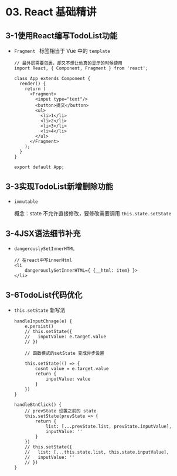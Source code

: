 # 03. React 基础精讲

## 3-1使用React编写TodoList功能

+ `Fragment ` 标签相当于 Vue 中的 `template`

  ```react
  // 最外层需要包裹，却又不想让他真的显示的时候使用
  import React, { Component, Fragment } from 'react';
  
  class App extends Component {
    render() {
      return (
        <Fragment>
          <input type="text"/>
          <button>提交</button>
          <ul>
            <li>1</li>
            <li>2</li>
            <li>3</li>
            <li>4</li>
          </ul>
        </Fragment>
      );
    }
  }
  
  export default App;
  ```



## 3-3实现TodoList新增删除功能

+ `immutable`

  概念：state 不允许直接修改，要修改需要调用 `this.state.setState`



## 3-4JSX语法细节补充

+ `dangerouslySetInnerHTML`

  ```react
  // 在react中写innerHtml
  <li
      dangerouslySetInnerHTML={ {__html: item} }>
  </li>
  ```

  

## 3-6TodoList代码优化

+ `this.setState` 新写法

  ```react
  handleInputChnage(e) {
      e.persist()
      // this.setState({
      //   inputValue: e.target.value
      // })
  
      // 函数模式的setState 变成异步设置  
  
      this.setState(() => {
          cosnt value = e.target.value
          return {
              inputValue: value
          }
      })
  }
  
  handleBtnClick() {
      // prevState 设置之前的 state  
      this.setState(prevState => {
          return {
              list: [...prevState.list, prevState.inputValue],
              inputValue: ''
          }
      })
      // this.setState({
      //   list: [...this.state.list, this.state.inputValue],
      //   inputValue: ''
      // })
  }
  ```

  